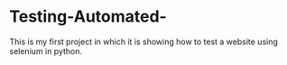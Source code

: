 # Testing-Automated-
This is my first project in which it is showing how to test a website using selenium in python.
